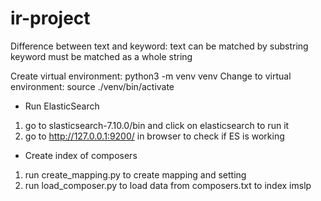 # ir-project

Difference between text and keyword:
    text can be matched by substring
    keyword must be matched as a whole string


Create virtual environment: python3 -m venv venv
Change to virtual environment: source ./venv/bin/activate

* Run ElasticSearch
1. go to slasticsearch-7.10.0/bin and click on elasticsearch to run it
2. go to http://127.0.0.1:9200/ in browser to check if ES is working

* Create index of composers
1. run create_mapping.py to create mapping and setting
2. run load_composer.py to load data from composers.txt to index imslp



